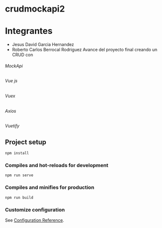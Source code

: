 # crudmockapi2
# Integrantes

- Jesus David Garcia Hernandez
- Roberto Carlos Berrocal Rodriguez
Avance del proyecto final creando un CRUD con
###### MockApi
###### Vue js
###### Vuex
###### Axios
###### Vuetify

## Project setup
```
npm install
```

### Compiles and hot-reloads for development
```
npm run serve
```

### Compiles and minifies for production
```
npm run build
```

### Customize configuration
See [Configuration Reference](https://cli.vuejs.org/config/).

